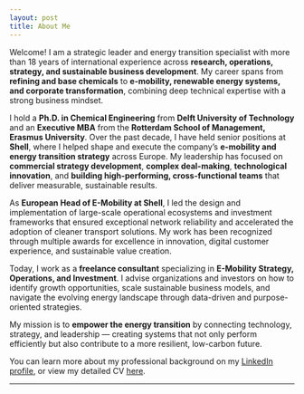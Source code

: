 ```yaml
---
layout: post
title: About Me
---
```


Welcome! I am a strategic leader and energy transition specialist with more than 18 years of international experience across **research, operations, strategy, and sustainable business development**. My career spans from **refining and base chemicals** to **e-mobility, renewable energy systems, and corporate transformation**, combining deep technical expertise with a strong business mindset.

I hold a **Ph.D. in Chemical Engineering** from **Delft University of Technology** and an **Executive MBA** from the **Rotterdam School of Management, Erasmus University**. Over the past decade, I have held senior positions at **Shell**, where I helped shape and execute the company’s **e-mobility and energy transition strategy** across Europe. My leadership has focused on **commercial strategy development**, **complex deal-making**, **technological innovation**, and **building high-performing, cross-functional teams** that deliver measurable, sustainable results.

As **European Head of E-Mobility at Shell**, I led the design and implementation of large-scale operational ecosystems and investment frameworks that ensured exceptional network reliability and accelerated the adoption of cleaner transport solutions. My work has been recognized through multiple awards for excellence in innovation, digital customer experience, and sustainable value creation.

Today, I work as a **freelance consultant** specializing in **E-Mobility Strategy, Operations, and Investment**. I advise organizations and investors on how to identify growth opportunities, scale sustainable business models, and navigate the evolving energy landscape through data-driven and purpose-oriented strategies.

My mission is to **empower the energy transition** by connecting technology, strategy, and leadership — creating systems that not only perform efficiently but also contribute to a more resilient, low-carbon future.

You can learn more about my professional background on my [LinkedIn profile](https://www.linkedin.com/in/mmotegh/?originalSubdomain=nl), or view my detailed CV [here](/workspaces/mahsamotegh.github.io/assets/CV.pdf).

---
